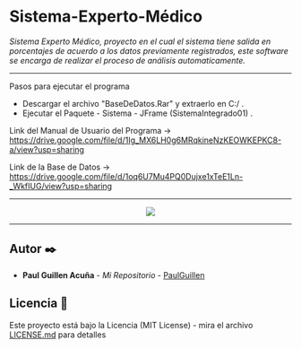 # Sistema-Experto-Médico

_Sistema Experto Médico, proyecto en el cual el sistema tiene salida en porcentajes de acuerdo a los datos previamente registrados, este software se encarga de 
realizar el proceso de análisis automaticamente._

---

Pasos para ejecutar el programa
 * Descargar el archivo "BaseDeDatos.Rar" y extraerlo en C:/ .
 * Ejecutar el Paquete - Sistema - JFrame (SistemaIntegrado01) .

Link del Manual de Usuario del Programa -> https://drive.google.com/file/d/1Ig_MX6LH0g6MRqkineNzKEOWKEPKC8-a/view?usp=sharing

Link de la Base de Datos -> https://drive.google.com/file/d/1oq6U7Mu4PQ0Dujxe1xTeE1Ln-_WkfIUG/view?usp=sharing

---

<p align="center">
  <img src="https://i.postimg.cc/2SCpPycN/probando.png"/>
</p>

---

## Autor ✒️

* **Paul Guillen Acuña** - *Mi Repositorio* - [PaulGuillen](https://github.com/PaulGuillen?tab=repositories)

## Licencia 📄

Este proyecto está bajo la Licencia (MIT License) - mira el archivo [LICENSE.md](LICENSE.md) para detalles

